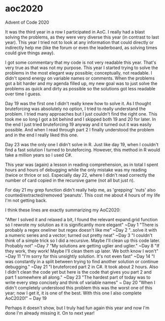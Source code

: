 # aoc2020
Advent of Code 2020

It was the third year in a row I participated in AoC. I really had a blast solving the problems, as they were very diverse this year (in contrast to last year). 
This year I tried not to look at any information that could directly or indirectly help me (like the forum or even the leaderboard, as solving times could give things away). 

I got some commentary that my code is not very readable this year. That's very true as that was not my purpose. This year I started trying to solve the problems
in the most elegant way possible; conceptually, not readable. I didn't spend energy on variable names or comments. When the problems got a bit harder and my agenda filled up, my 
new goal was to just solve the problems as quick and dirty as possible so the solutions got less readable over time I guess.

Day 19 was the first one I didn't really knew how to solve it. As I thought bruteforcing was absolutely no option, I tried to really understand the problem. I tried many
approaches but I just couldn't find the right one. This took me so long I got a bit behind and I skipped both 19 and 20 for later. In the end I just tried bruteforcing 
19 anyway and it turned out it was easily possible. And when I read through part 2 I finally understood the problem and in the end I really liked this one. 

Day 23 was the only one I didn't solve in R. Just like day 19, when I couldn't find a fast solution I turned to bruteforcing. However, this method in R would take a million
years so I used C#. 

This year was (again) a lesson in reading comprehension, as in total I spent hours and hours of debugging while the only mistake was my reading (twice or thrice or so). Especially
day 22, where I didn't read correctly the number of card copied in the recursive game (not all but just n).

For day 21 my grep function didn't really help me, as 'grepping' 'nuts' also counted/extracted/removed 'peanuts'. This cost me about 4 hours of my life I'm not getting back.

I think these lines are exactly summarizing my AoC2020:

"After I solved it and relaxed a bit, I found the relevant expand.grid function so I rewrote my solution as it is significantly more elegant" ~Day 1
"There is probably a regex oneliner but regex doesn't like me" ~Day 2
"..solve it with a numeric series and a vector; turned out pretty neat" ~Day 3
"I couldn't think of a simple trick so I did a recursive. Maybe I'll clean up this code later. Probably not" ~Day 7
"My solutions are getting uglier and uglier." ~Day 8
"If they work, they work! Maybe I'll clean them up later. We both know I won't" ~Day 11
"I'm sorry for this unsightly solution. It's not even fast" ~Day 14
"I was constantly in a split between trying to find another solution or continue debugging." ~Day 21
"I bruteforced part 2 in C#. It took about 2 hours. Also I didn't clean the code yet but here is the code that gives you part 2 and part 1 somewhere all along." ~Day 23
"The hardest part of today was to write every step concisely and think of variable names" ~ Day 20
"When I didn't completely understood this problem this was the worst one of this year; now I get it, it is one of the best. With this one I also complete AoC2020!" ~ Day 19

Perhaps it doesn't show, but I truly had fun again this year and now I'm done I'm already missing it. On to next year!
